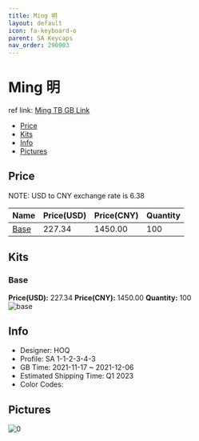 ```yaml
---
title: Ming 明
layout: default
icon: fa-keyboard-o
parent: SA Keycaps
nav_order: 290903
---
```


# Ming 明

ref link: [Ming TB GB Link](https://item.taobao.com/item.htm?spm=a2126o.success.result.1.413148311lY3bG&id=660161920755)

* [Price](#price)
* [Kits](#kits)
* [Info](#info)
* [Pictures](#pictures)

## Price

NOTE: USD to CNY exchange rate is 6.38

| Name          | Price(USD)   |  Price(CNY) | Quantity |
| ------------- | ------------ |  ---------- | -------- |
|[Base](#base)|227.34|1450.00|100|


## Kits
### Base  
**Price(USD):** 227.34	**Price(CNY):** 1450.00	**Quantity:** 100  
<img src="{{ 'assets/images/sa-keycaps/Ming/kits_pics/base.jpg' | relative_url }}" alt="base" class="image featured">

## Info
* Designer: HOQ  
* Profile: SA 1-1-2-3-4-3  
* GB Time: 2021-11-17 ~ 2021-12-06  
* Estimated Shipping Time: Q1 2023  
* Color Codes:  


## Pictures  
<img src="{{ 'assets/images/sa-keycaps/Ming/rendering_pics/0.jpg' | relative_url }}" alt="0" class="image featured">
